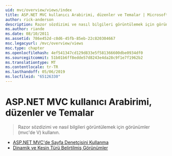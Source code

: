 ```yaml
---
uid: mvc/overview/views/index
title: ASP.NET MVC kullanıcı Arabirimi, düzenler ve Temalar | Microsoft Docs
author: rick-anderson
description: Razor sözdizimi ve nasıl bilgileri görüntülemek için görünümler (mvc'de V) kullanın.
ms.author: riande
ms.date: 08/10/2011
ms.assetid: 786e452d-c0d6-45fb-85eb-22c820304667
msc.legacyurl: /mvc/overview/views
msc.type: chapter
ms.openlocfilehash: 4ef541347cd129d833e5f581366600dbe0934df0
ms.sourcegitcommit: 51b01b6ff8edde57d8243e4da28c9f1e7f1962b2
ms.translationtype: MT
ms.contentlocale: tr-TR
ms.lasthandoff: 05/06/2019
ms.locfileid: "65126330"
---
```

# <a name="aspnet-mvc-ui-layouts-and-themes"></a>ASP.NET MVC kullanıcı Arabirimi, düzenler ve Temalar

> Razor sözdizimi ve nasıl bilgileri görüntülemek için görünümler (mvc'de V) kullanın.

- [ASP.NET MVC'de Sayfa Denetçisini Kullanma](using-page-inspector-in-aspnet-mvc.md)
- [Dinamik ve Kesin Türü Belirtilmiş Görünümler](dynamic-v-strongly-typed-views.md)
